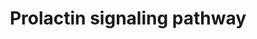 ---
annotations:
- id: PW:0001252
  parent: signaling pathway
  type: Pathway Ontology
  value: prolactin signaling pathway
authors:
- Khanspers
- Jyoti
- NetPath
- MaintBot
- Ddigles
- Egonw
- Mkutmon
- AlexanderPico
- Eweitz
citedin:
- link: PMC3421022
  title: A pathway map of prolactin signaling (2012)
- link: PMC9614744
  title: Shared mechanisms and crosstalk of COVID-19 and osteoporosis via vitamin
    D (2022)
description: 'Prolactin (PRL), a pleiotropic polypeptide hormone, mostly secreted
  by the lactotrophic cells of anterior pituitary gland and to a lesser extent expressed
  in numerous extra pituitary tissues such as adipose tissue, lymphocytes, blood,
  plasma, skin fibroblasts, mammary epithelial cells, spleen, thymus, breast, prostate
  and sweat glands. Prolactin has been established to be present in all vertebrates
  and involved in more than 300 different effects, which can be ascribed to six broad
  categories: (i) reproduction and lactation, (ii) growth and development, (iii) endocrinology
  and metabolism, (iv) brain and behaviour, (v) immunomodulation and (vi) osmoregulation.
  Prolactin mediates its multiple functions through prolactin receptor (PRLR), a member
  of class I cytokine receptor superfamily. The PRLR comprises of an extracellular
  ligand binding domain, a transmembrane domain and an intracellular domain. PRLR
  is expressed in a wide variety of tissues such as brain, mammary epithelium, liver,
  cerebellum and lymphocytes. Prolactin has been shown to be involved in the progression
  of different forms of cancer such as breast cancer and prostate cancer. Clinically,
  higher levels are found in patients with autoimmune diseases such as systemic lupus
  erythematosus, rheumatoid arthritis, psoriatic arthritis, multiple sclerosis, Reiter''s
  syndrome and Sjogren''s syndrome. Besides 23 kDa full length PRL, a 16-kDa (16K
  PRL) N terminal fragment of prolactin produced by the cleavage by Cathepsin D has
  potent antiangiogenic and vasoconstrictive role in endothelial cells. In rat pulmonary
  fibroblasts cells 16K PRL is found to activate NF-kB pathway. Evidences also suggested
  that it has definite roles in programmed cell death in endothelial cells by activating
  various caspases. Prolactin associates with PRLR and induces the dimerization and
  activation of the receptor. The signaling reactions downstream of the long receptor
  isoform have been studied well and little is known about prolactin actions facilitated
  by short isoform. Since PRLR lacks intrinsic tyrosine kinase activity, it initiates
  signal transduction through its associated kinases in the cytoplasmic tail. PRL
  signaling activate Janus kinase 2 (JAK2), mitogen activated protein kinase (MAPK),
  Phosphoinositide 3-kinase (PI3- kinase), Src kinase and serine/threonine kinase
  Nek3-vav2-Rac1 pathways through the long isoform of the receptor. The prolactin
  signaling through short isoform can activate different downstream cascades except
  JAK/STAT pathway. JAK2 phosphorylates multiple tyrosine residues of the receptor
  PRLR and enables the binding of downstream signaling molecules mainly signal transducer
  and activator of transcription (STAT) proteins. The STATs are considered as major
  effectors for PRL-dependent cell proliferation and gene activation, with STAT5 serving
  as the primary mediators. The phosphorylated STAT proteins dimmerize, translocate
  to the nucleus, and bind to specific DNA sequences in the promoters of PRL-induced
  genes, activating gene transcription. Prolactin signaling also activates MAP kinase
  pathways and is reported to be involved in proliferation of normal and mammary tumor
  cells. Prolactin also stimulates PI-3K pathway and is reported that activation of
  PI-3K/AKT pathway initiates cell survival of lymphoid cells. Upon prolactin stimulation,
  the adapter protein GAB2 phosphorylated at the tyrosine residue recruits the catalytic
  subunit of PI-3K. Apart from these, prolactin also regulates cytoskeletal re-organization
  through the activation of Rac pathway. The Prolactin receptor dependent interactions
  of serine/threonine kinases NEK3 with guanine nucleotide exchange factors VAV1 and
  VAV2 and Tec with VAV1 regulate cytoskeleton remodeling.  Please access this pathway
  at [http://www.netpath.org/netslim/NetSlim_56 NetSlim] database.  Proteins on this
  pathway have targeted assays available via the [https://assays.cancer.gov/available_assays?wp_id=WP2037
  CPTAC Assay Portal]'
last-edited: 2023-04-23
ndex: cf8d76f8-8b63-11eb-9e72-0ac135e8bacf
organisms:
- Homo sapiens
redirect_from:
- /index.php/Pathway:WP2037
- /instance/WP2037
- /instance/WP2037_r126350
revision: r126350
schema-jsonld:
- '@context': https://schema.org/
  '@id': https://wikipathways.github.io/pathways/WP2037.html
  '@type': Dataset
  creator:
    '@type': Organization
    name: WikiPathways
  description: 'Prolactin (PRL), a pleiotropic polypeptide hormone, mostly secreted
    by the lactotrophic cells of anterior pituitary gland and to a lesser extent expressed
    in numerous extra pituitary tissues such as adipose tissue, lymphocytes, blood,
    plasma, skin fibroblasts, mammary epithelial cells, spleen, thymus, breast, prostate
    and sweat glands. Prolactin has been established to be present in all vertebrates
    and involved in more than 300 different effects, which can be ascribed to six
    broad categories: (i) reproduction and lactation, (ii) growth and development,
    (iii) endocrinology and metabolism, (iv) brain and behaviour, (v) immunomodulation
    and (vi) osmoregulation. Prolactin mediates its multiple functions through prolactin
    receptor (PRLR), a member of class I cytokine receptor superfamily. The PRLR comprises
    of an extracellular ligand binding domain, a transmembrane domain and an intracellular
    domain. PRLR is expressed in a wide variety of tissues such as brain, mammary
    epithelium, liver, cerebellum and lymphocytes. Prolactin has been shown to be
    involved in the progression of different forms of cancer such as breast cancer
    and prostate cancer. Clinically, higher levels are found in patients with autoimmune
    diseases such as systemic lupus erythematosus, rheumatoid arthritis, psoriatic
    arthritis, multiple sclerosis, Reiter''s syndrome and Sjogren''s syndrome. Besides
    23 kDa full length PRL, a 16-kDa (16K PRL) N terminal fragment of prolactin produced
    by the cleavage by Cathepsin D has potent antiangiogenic and vasoconstrictive
    role in endothelial cells. In rat pulmonary fibroblasts cells 16K PRL is found
    to activate NF-kB pathway. Evidences also suggested that it has definite roles
    in programmed cell death in endothelial cells by activating various caspases.
    Prolactin associates with PRLR and induces the dimerization and activation of
    the receptor. The signaling reactions downstream of the long receptor isoform
    have been studied well and little is known about prolactin actions facilitated
    by short isoform. Since PRLR lacks intrinsic tyrosine kinase activity, it initiates
    signal transduction through its associated kinases in the cytoplasmic tail. PRL
    signaling activate Janus kinase 2 (JAK2), mitogen activated protein kinase (MAPK),
    Phosphoinositide 3-kinase (PI3- kinase), Src kinase and serine/threonine kinase
    Nek3-vav2-Rac1 pathways through the long isoform of the receptor. The prolactin
    signaling through short isoform can activate different downstream cascades except
    JAK/STAT pathway. JAK2 phosphorylates multiple tyrosine residues of the receptor
    PRLR and enables the binding of downstream signaling molecules mainly signal transducer
    and activator of transcription (STAT) proteins. The STATs are considered as major
    effectors for PRL-dependent cell proliferation and gene activation, with STAT5
    serving as the primary mediators. The phosphorylated STAT proteins dimmerize,
    translocate to the nucleus, and bind to specific DNA sequences in the promoters
    of PRL-induced genes, activating gene transcription. Prolactin signaling also
    activates MAP kinase pathways and is reported to be involved in proliferation
    of normal and mammary tumor cells. Prolactin also stimulates PI-3K pathway and
    is reported that activation of PI-3K/AKT pathway initiates cell survival of lymphoid
    cells. Upon prolactin stimulation, the adapter protein GAB2 phosphorylated at
    the tyrosine residue recruits the catalytic subunit of PI-3K. Apart from these,
    prolactin also regulates cytoskeletal re-organization through the activation of
    Rac pathway. The Prolactin receptor dependent interactions of serine/threonine
    kinases NEK3 with guanine nucleotide exchange factors VAV1 and VAV2 and Tec with
    VAV1 regulate cytoskeleton remodeling.  Please access this pathway at [http://www.netpath.org/netslim/NetSlim_56
    NetSlim] database.  Proteins on this pathway have targeted assays available via
    the [https://assays.cancer.gov/available_assays?wp_id=WP2037 CPTAC Assay Portal]'
  keywords:
  - ' MAPK8'
  - AGAP2
  - AKT1
  - CASP3
  - CBL
  - CISH
  - CTSD
  - EIF4EBP1
  - ELK1
  - ERRB2
  - FLNA
  - FOS
  - FYN
  - GAB2
  - GRB2
  - GSK3B
  - HRAS
  - IRS1
  - IRS2
  - ITGB1
  - JAK1
  - JAK2
  - JUN
  - MAP2K1
  - MAP2K2
  - MAPK1
  - MAPK14
  - MAPK3
  - MAPK9
  - MTOR
  - MYC
  - NEK3
  - NFKB1
  - NFKBIA
  - NFKBIB
  - PAK1
  - PIAS3
  - PIK3CA
  - PIK3CB
  - PIK3CG
  - PIK3R1
  - PIK3R2
  - PPIA
  - PPIB
  - PRL
  - PRLR
  - PTK2
  - PTPN1
  - PTPN11
  - PTPN6
  - PXN
  - RAC1
  - RAF1
  - RELA
  - RPS6
  - RPS6KA2
  - RPS6KB1
  - SH2B1
  - SHC1
  - SIRPA
  - SOCS1
  - SOCS2
  - SOCS3
  - SOS1
  - SRC
  - STAT1
  - STAT3
  - STAT5A
  - STAT5B
  - TEC
  - VAV1
  - VAV2
  - YWHAG
  - YWHAZ
  - ZAP70
  license: CC0
  name: Prolactin signaling pathway
seo: CreativeWork
title: Prolactin signaling pathway
wpid: WP2037
---